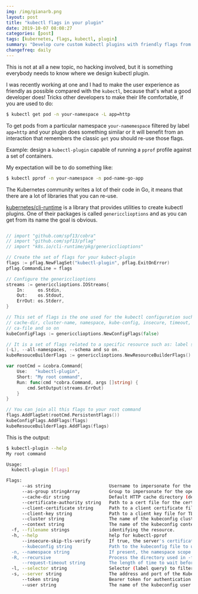 ```yaml
---
img: /img/gianarb.png
layout: post
title: "kubectl flags in your plugin"
date: 2019-10-07 08:08:27
categories: [post]
tags: [kubernetes, flags, kubectl, plugin]
summary: "Develop cure custom kubectl plugins with friendly flags from the kubectl"
changefreq: daily
---
```

This is not at all a new topic, no hacking involved, but it is something
everybody needs to know where we design kubectl plugin.

I was recently working at one and I had to make the user experience as friendly
as possible compared with the `kubectl`, because that's what a good developer does!
Tricks other developers to make their life comfortable, if you are used to do:

```bash
$ kubectl get pod -n your-namespace -L app=http
```

To get pods from a particular namespace `your-namemespace` filtered by label
`app=http` and your plugin does something similar or it will benefit from an
interaction that remembers the classic `get` you should re-use those flags.

Example: design a `kubectl-plugin` capable of running a `pprof` profile against a
set of containers.

My expectation will be to do something like:

```bash
$ kubectl pprof -n your-namespace -n pod-name-go-app
```

The Kubernetes community writes a lot of their code in Go, it means that there
are a lot of libraries that you can re-use.

[kubernetes/cli-runtime](https://github.com/kubernetes/cli-runtime/tree/master/pkg/genericclioptions)
is a library that provides utilities to create kubectl plugins. One of their
packages is called `genericclioptions` and as you can get from its name the goal
is obvious.

```go

// import "github.com/spf13/cobra"
// import "github.com/spf13/pflag"
// import "k8s.io/cli-runtime/pkg/genericclioptions"

// Create the set of flags for your kubect-plugin
flags := pflag.NewFlagSet("kubectl-plugin", pflag.ExitOnError)
pflag.CommandLine = flags

// Configure the genericclioptions
streams := genericclioptions.IOStreams{
    In:     os.Stdin,
    Out:    os.Stdout,
    ErrOut: os.Stderr,
}

// This set of flags is the one used for the kubectl configuration such as:
// cache-dir, cluster-name, namespace, kube-config, insecure, timeout, impersonate,
// ca-file and so on
kubeConfigFlags := genericclioptions.NewConfigFlags(false)

// It is a set of flags related to a specific resource such as: label selector
(-L), --all-namespaces, --schema and so on.
kubeResouceBuilderFlags := genericclioptions.NewResourceBuilderFlags()

var rootCmd = &cobra.Command{
    Use:   "kubectl-plugin",
    Short: "My root command",
    Run: func(cmd *cobra.Command, args []string) {
		cmd.SetOutput(streams.ErrOut)
    }
}

// You can join all this flags to your root command
flags.AddFlagSet(rootCmd.PersistentFlags())
kubeConfigFlags.AddFlags(flags)
kubeResouceBuilderFlags.AddFlags(flags)
```

This is the output:

```bash
$ kubectl-plugin --help
My root command

Usage:
  kubectl-plugin [flags]

Flags:
      --as string                      Username to impersonate for the operation
      --as-group stringArray           Group to impersonate for the operation, this flag can be repeated to specify multiple groups.
      --cache-dir string               Default HTTP cache directory (default "/home/gianarb/.kube/http-cache")
      --certificate-authority string   Path to a cert file for the certificate authority
      --client-certificate string      Path to a client certificate file for TLS
      --client-key string              Path to a client key file for TLS
      --cluster string                 The name of the kubeconfig cluster to use
      --context string                 The name of the kubeconfig context to use
  -f, --filename strings               identifying the resource.
  -h, --help                           help for kubectl-pprof
      --insecure-skip-tls-verify       If true, the server's certificate will not be checked for validity. This will make your HTTPS connections insecure
      --kubeconfig string              Path to the kubeconfig file to use for CLI requests.
  -n, --namespace string               If present, the namespace scope for this CLI request
  -R, --recursive                      Process the directory used in -f, --filename recursively. Useful when you want to manage related manifests organized within the same directory. (default true)
      --request-timeout string         The length of time to wait before giving up on a single server request. Non-zero values should contain a corresponding time unit (e.g. 1s, 2m, 3h). A value of zero means don't timeout requests. (default "0")
  -l, --selector string                Selector (label query) to filter on, supports '=', '==', and '!='.(e.g. -l key1=value1,key2=value2)
  -s, --server string                  The address and port of the Kubernetes API server
      --token string                   Bearer token for authentication to the API server
      --user string                    The name of the kubeconfig user to use
```
